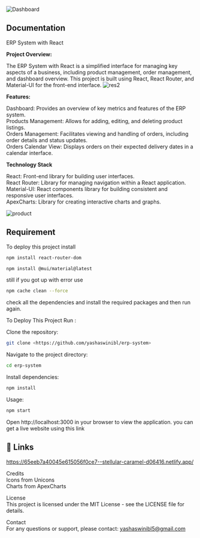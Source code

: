 ![Dashboard](https://github.com/yashaswinibl/erp-system/assets/114874487/114fc4fa-36ae-427f-b75f-91ad5c01b67a)

## Documentation  
ERP System with React

**Project Overview:**

The ERP System with React is a simplified interface for managing key aspects of a business, including product management, order management, and dashboard overview. This project is built using React, React Router, and Material-UI for the front-end interface.
![res2](https://github.com/yashaswinibl/erp-system/assets/114874487/96b6e55b-e477-4544-af8b-bd5174d10188)


**Features:**

Dashboard: Provides an overview of key metrics and features of the ERP system.  
Products Management: Allows for adding, editing, and deleting product listings.  
Orders Management: Facilitates viewing and handling of orders, including order details and status updates.  
Orders Calendar View: Displays orders on their expected delivery dates in a calendar interface.

**Technology Stack**  

React: Front-end library for building user interfaces.  
React Router: Library for managing navigation within a React application.  
Material-UI: React components library for building consistent and responsive user interfaces.  
ApexCharts: Library for creating interactive charts and graphs.

![product](https://github.com/yashaswinibl/erp-system/assets/114874487/da816e9c-35c8-4ec1-9ac1-9b3990c0e8a4)


## Requirement
To deploy this project install 
```bash
npm install react-router-dom  
```
```bash
npm install @mui/material@latest 
```
still if you got up with error use

```bash
npm cache clean --force    
```
check all the dependencies and install the required packages and then run again.

To Deploy This Project Run :  

Clone the repository:
```bash
git clone <https://github.com/yashaswinibl/erp-system>
```

Navigate to the project directory:
```bash
cd erp-system
```
Install dependencies:
```bash
npm install
```
Usage:
```bash
npm start
```
Open http://localhost:3000 in your browser to view the application.
you can get a live website using this link
## 🔗 Links
https://65eeb7a40045e615056f0ce7--stellular-caramel-d06416.netlify.app/

Credits  
Icons from Unicons  
Charts from ApexCharts

License  
This project is licensed under the MIT License - see the LICENSE file for details.

Contact  
For any questions or support, please contact: yashaswinibl5@gmail.com


